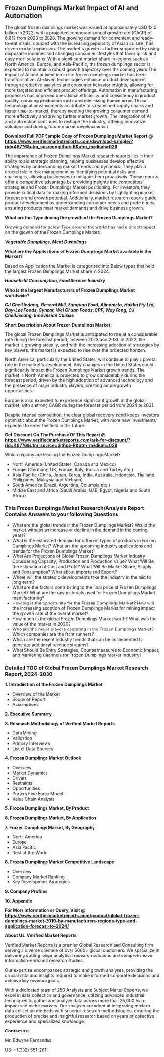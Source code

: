 <h2>Frozen Dumplings Market Impact of AI and Automation</h2>The global frozen dumplings market was valued at approximately USD 12.5 billion in 2022, with a projected compound annual growth rate (CAGR) of 6.8% from 2023 to 2028. The growing demand for convenient and ready-to-eat meals, coupled with the increasing popularity of Asian cuisine, has driven market expansion. The market's growth is further supported by rising disposable incomes and changing consumer lifestyles that favor quick and easy meal solutions. With a significant market share in regions such as North America, Europe, and Asia-Pacific, the frozen dumplings sector is expected to maintain a robust growth trajectory over the coming years.The impact of AI and automation in the frozen dumplings market has been transformative. AI-driven technologies enhance product development through predictive analytics and consumer behavior insights, allowing for more targeted and efficient product offerings. Automation in manufacturing processes has improved operational efficiency and consistency in product quality, reducing production costs and minimizing human error. These technological advancements contribute to streamlined supply chains and faster time-to-market, thereby meeting the growing consumer demand more effectively and driving further market growth. The integration of AI and automation continues to reshape the industry, offering innovative solutions and driving future market developments.t</p><p id="" class=""><strong>Download Full PDF Sample Copy of Frozen Dumplings Market Report @ <a href="https://www.verifiedmarketreports.com/download-sample/?rid=46776&utm_source=github-R&utm_medium=028" target="_blank">https://www.verifiedmarketreports.com/download-sample/?rid=46776&utm_source=github-R&utm_medium=028</a></strong></p><p>The importance of&nbsp;Frozen Dumplings Market research reports lies in their ability to aid strategic planning, helping businesses develop effective strategies by understanding market trends and dynamics. They play a crucial role in risk management by identifying potential risks and challenges, allowing businesses to mitigate them proactively. These reports offer a competitive advantage by providing insights into competitors' strategies and Frozen Dumplings Market positioning. For investors, they provide critical data for making informed decisions by highlighting market forecasts and growth potential. Additionally, market research reports guide product development by understanding consumer needs and preferences, ensuring products meet market demands and drive business growth.</p><p><strong>What are the&nbsp;Type driving the growth of the Frozen Dumplings Market?</strong></p><p id="" class="">Growing demand for below Type around the world has had a direct impact on the growth of the Frozen Dumplings Market:</p><em><strong>Vegetable Dumplings, Meat Dumplings</strong></em></p><strong>What are the&nbsp;Applications&nbsp;of Frozen Dumplings Market available in the Market?</strong></p><p id="" class="">Based on Application the Market is categorized into Below types that held the largest Frozen Dumplings Market share In 2024.</p><em><strong>Household Consumption, Food Service Industry</strong></em></p><strong>Who is the largest Manufacturers of Frozen Dumplings Market worldwide?</strong></p><p><em><strong>CJ CheilJedang, General Mill, Sanquan Food, Ajinomoto, Hakka Pty Ltd, Day-Lee Foods, Synear, Wei Chuan Foods, CPF, Way Fong, CJ CheilJedang, InnovAsian Cuisine</strong></em></p><p id="" class=""><strong>Short Description About Frozen Dumplings Market:</strong></p><p>The global Frozen Dumplings Market is anticipated to rise at a considerable rate during the forecast period, between 2023 and 2031. In 2022, the market is growing steadily, and with the increasing adoption of strategies by key players, the market is expected to rise over the projected horizon.</p><p>North America, particularly the United States, will continue to play a pivotal role in the market's development. Any changes in the United States could significantly impact the Frozen Dumplings Market growth trends. The market in North America is projected to grow considerably during the forecast period, driven by the high adoption of advanced technology and the presence of major industry players, creating ample growth opportunities.</p><p>Europe is also expected to experience significant growth in the global market, with a strong CAGR during the forecast period from 2024 to 2031.</p><p>Despite intense competition, the clear global recovery trend keeps investors optimistic about the Frozen Dumplings Market, with more new investments expected to enter the field in the future.</p><p id="" class=""><strong>Get Discount On The Purchase Of This Report @ <a href="https://www.verifiedmarketreports.com/ask-for-discount/?rid=46776&utm_source=github-R&utm_medium=028" target="_blank">https://www.verifiedmarketreports.com/ask-for-discount/?rid=46776&utm_source=github-R&utm_medium=028</a></strong></p>Which regions are leading the Frozen Dumplings Market?</p><ul><li>North America (United States, Canada and Mexico)</li><li>Europe (Germany, UK, France, Italy, Russia and Turkey etc.)</li><li>Asia-Pacific (China, Japan, Korea, India, Australia, Indonesia, Thailand, Philippines, Malaysia and Vietnam)</li><li>South America (Brazil, Argentina, Columbia etc.)</li><li>Middle East and Africa (Saudi Arabia, UAE, Egypt, Nigeria and South Africa)</li></ul><h3 id="" class="">This Frozen Dumplings Market Research/Analysis Report Contains Answers to your following Questions</h3><ul><li>What are the global trends in the Frozen Dumplings Market? Would the market witness an increase or decline in the demand in the coming years?</li><li>What is the estimated demand for different types of products in Frozen Dumplings Market? What are the upcoming industry applications and trends for the Frozen Dumplings Market?</li><li>What Are Projections of Global Frozen Dumplings Market Industry Considering Capacity, Production and Production Value? What Will Be the Estimation of Cost and Profit? What Will Be Market Share, Supply and Consumption? What about imports and Export?</li><li>Where will the strategic developments take the industry in the mid to long-term?</li><li>What are the factors contributing to the final price of Frozen Dumplings Market? What are the raw materials used for Frozen Dumplings Market manufacturing?</li><li>How big is the opportunity for the Frozen Dumplings Market? How will the increasing adoption of Frozen Dumplings Market for mining impact the growth rate of the overall market?</li><li>How much is the global Frozen Dumplings Market worth? What was the value of the market In 2020?</li><li>Who are the major players operating in the Frozen Dumplings Market? Which companies are the front runners?</li><li>Which are the recent industry trends that can be implemented to generate additional revenue streams?</li><li>What Should Be Entry Strategies, Countermeasures to Economic Impact, and Marketing Channels for Frozen Dumplings Market Industry?</li></ul><h3 id="" class="">Detailed TOC of Global Frozen Dumplings Market Research Report, 2024-2030</h3><p id="" class=""><strong>1. Introduction of the Frozen Dumplings Market</strong></p><ul><li>Overview of the Market</li><li>Scope of Report</li><li>Assumptions</li></ul><p id="" class=""><strong>2. Executive Summary</strong></p><p id="" class=""><strong>3. Research Methodology of Verified Market Reports</strong></p><ul><li>Data Mining</li><li>Validation</li><li>Primary Interviews</li><li>List of Data Sources</li></ul><p id="" class=""><strong>4. Frozen Dumplings Market Outlook</strong></p><ul><li>Overview</li><li>Market Dynamics</li><li>Drivers</li><li>Restraints</li><li>Opportunities</li><li>Porters Five Force Model</li><li>Value Chain Analysis</li></ul><p id="" class=""><strong>5. Frozen Dumplings Market, By Product</strong></p><p id="" class=""><strong>6. Frozen Dumplings Market, By Application</strong></p><p id="" class=""><strong>7. Frozen Dumplings Market, By Geography</strong></p><ul><li>North America</li><li>Europe</li><li>Asia Pacific</li><li>Rest of the World</li></ul><p id="" class=""><strong>8. Frozen Dumplings Market Competitive Landscape</strong></p><ul><li>Overview</li><li>Company Market Ranking</li><li>Key Development Strategies</li></ul><p id="" class=""><strong>9. Company Profiles</strong></p><p id="" class=""><strong>10. Appendix</strong></p><p id="" class=""><strong>For More Information or Query, Visit @ <a href="https://www.verifiedmarketreports.com/product/global-frozen-dumplings-market-2019-by-manufacturers-regions-type-and-application-forecast-to-2024/" target="_blank">https://www.verifiedmarketreports.com/product/global-frozen-dumplings-market-2019-by-manufacturers-regions-type-and-application-forecast-to-2024/</a></strong></p><p id="" class=""><strong>About Us: Verified Market Reports</strong></p><p id="" class="">Verified Market Reports is a premier Global Research and Consulting firm serving a diverse clientele of over 5000+ global customers. We specialize in delivering cutting-edge analytical research solutions and comprehensive information-enriched research studies.</p><p id="" class="">Our expertise encompasses strategic and growth analyses, providing the crucial data and insights required to make informed corporate decisions and achieve key revenue goals.</p><p id="" class="">With a dedicated team of 250 Analysts and Subject Matter Experts, we excel in data collection and governance, utilizing advanced industrial techniques to gather and analyze data across more than 25,000 high-impact and niche markets. Our analysts are adept at integrating modern data collection methods with superior research methodologies, ensuring the production of precise and insightful research based on years of collective experience and specialized knowledge.</p><p id="" class=""><strong>Contact us:</strong></p><p id="" class="">Mr. Edwyne Fernandes</p><p id="" class="">US: +1(302) 551-2611</p>